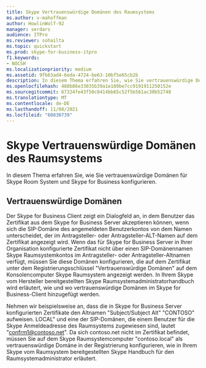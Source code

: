 ```yaml
---
title: Skype Vertrauenswürdige Domänen des Raumsystems
ms.author: v-mahoffman
author: HowlinWolf-92
manager: serdars
audience: ITPro
ms.reviewer: sohailta
ms.topic: quickstart
ms.prod: skype-for-business-itpro
f1.keywords:
- NOCSH
ms.localizationpriority: medium
ms.assetid: 9fb63ad4-6eda-4724-be63-10bf5e65cb2b
description: In diesem Thema erfahren Sie, wie Sie vertrauenswürdige Domänen für Skype Room System und Skype for Business konfigurieren.
ms.openlocfilehash: 488b86e33035b39a1e189be7cc9191911250152e
ms.sourcegitcommit: 67324fe43f50c8414bb65c52f5b561ac30b52748
ms.translationtype: MT
ms.contentlocale: de-DE
ms.lasthandoff: 11/08/2021
ms.locfileid: "60830739"
---
```

# <a name="skype-room-system-trusted-domains"></a>Skype Vertrauenswürdige Domänen des Raumsystems
 
In diesem Thema erfahren Sie, wie Sie vertrauenswürdige Domänen für Skype Room System und Skype for Business konfigurieren.
  
## <a name="trusted-domains"></a>Vertrauenswürdige Domänen

Der Skype for Business Client zeigt ein Dialogfeld an, in dem Benutzer das Zertifikat aus dem Skype for Business Server akzeptieren können, wenn sich die SIP-Domäne des angemeldeten Benutzerkontos von dem Namen unterscheidet, der im Antragsteller- oder Antragsteller-ALT-Namen auf dem Zertifikat angezeigt wird. Wenn das für Skype for Business Server in Ihrer Organisation konfigurierte Zertifikat nicht über einen SIP-Domänennamen Skype Raumsystemkontos im Antragsteller- oder Antragsteller-Altnamen verfügt, müssen Sie diese Domänen konfigurieren, die auf dem Zertifikat unter dem Registrierungsschlüssel "Vertrauenswürdige Domänen" auf dem Konsolencomputer Skype Raumsystem angezeigt werden. In Ihrem Skype vom Hersteller bereitgestellten Skype Raumsystemadministratorhandbuch wird erläutert, wie und wo vertrauenswürdige Domänen im Skype for Business-Client hinzugefügt werden. 
  
Nehmen wir beispielsweise an, dass die in Skype for Business Server konfigurierten Zertifikate den Altnamen "Subject/Subject Alt" "CONTOSO" aufweisen. LOCAL" und eine der SIP-Domänen, die einem Benutzer für die Skype Anmeldeadresse des Raumsystems zugewiesen sind, lautet "confrm1@contoso.net". Da sich contoso.net nicht im Zertifikat befindet, müssen Sie auf dem Skype Raumsystemcomputer "contoso.local" als vertrauenswürdige Domäne in der Registrierung konfigurieren, wie in Ihrem Skype vom Raumsystem bereitgestellten Skype Handbuch für den Raumsystemadministrator erläutert. 
  


